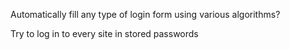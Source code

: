 Automatically fill any type of login form using various algorithms?

Try to log in to every site in stored passwords

